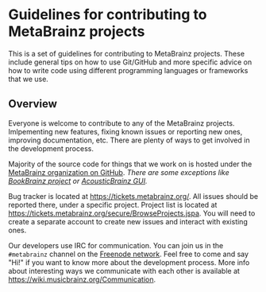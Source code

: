 # Guidelines for contributing to MetaBrainz projects

This is a set of guidelines for contributing to MetaBrainz projects. These
include general tips on how to use Git/GitHub and more specific advice on how
to write code using different programming languages or frameworks that we use.

## Overview

Everyone is welcome to contribute to any of the MetaBrainz projects. Imlpementing new features, fixing known issues or reporting new ones, improving documentation, etc. There are plenty of ways to get involved in the development process. 

Majority of the source code for things that we work on is hosted under the [MetaBrainz organization on GitHub](https://github.com/metabrainz). *There are some exceptions like [BookBrainz project](https://github.com/bookbrainz) or [AcousticBrainz GUI](https://github.com/MTG/acousticbrainz-gui).*

Bug tracker is located at https://tickets.metabrainz.org/. All issues should be reported there, under a specific project. Project list is located at https://tickets.metabrainz.org/secure/BrowseProjects.jspa. You will need to create a separate account to create new issues and interact with existing ones.

Our developers use IRC for communication. You can join us in the `#metabrainz` channel on the [Freenode network](https://freenode.net/). Feel free to come and say "Hi!" if you want to know more about the development process. More info about interesting ways we communicate with each other is available at https://wiki.musicbrainz.org/Communication.
